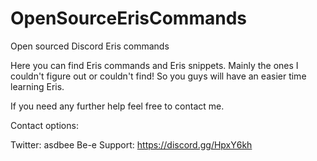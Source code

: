 # OpenSourceErisCommands
Open sourced Discord Eris commands

Here you can find Eris commands and Eris snippets. Mainly the ones I couldn't figure out or couldn't find! So you guys will have an easier time learning Eris.

If you need any further help feel free to contact me. 

Contact options:

Twitter: asdbee
Be-e Support: https://discord.gg/HpxY6kh

